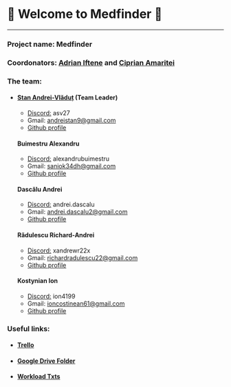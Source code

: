 # 💊 Welcome to Medfinder 💊

---
[]()

### Project name: Medfinder

### Coordonators: [Adrian Iftene](https://profs.info.uaic.ro/~adiftene/) and [Ciprian Amaritei](https://www.linkedin.com/in/ciprian-amaritei/)

[]()
### The team:
*   #### [Stan Andrei-Vlăduț](https://www.linkedin.com/in/andrei-v-stan/) (Team Leader)
    * [Discord:](https://discord.com/) asv27
    * Gmail: andreistan9@gmail.com
    * [Github profile](https://github.com/andrei-v-stan)
    #### Buimestru Alexandru
    * [Discord:](https://discord.com/) alexandrubuimestru
    * Gmail: saniok34dh@gmail.com
    * [Github profile](https://github.com/Buimestru)
    #### Dascălu Andrei
    * [Discord:](https://discord.com/) andrei.dascalu
    * Gmail: andrei.dascalu2@gmail.com
    * [Github profile](https://github.com/andrei-dascalu3)
    #### Rădulescu Richard-Andrei
    * [Discord:](https://discord.com/) xandrewr22x
    * Gmail: richardradulescu22@gmail.com
    * [Github profile](https://github.com/RadulescuRichardAndrei)
    #### Kostynian Ion
    * [Discord:](https://discord.com/) ion4199
    * Gmail: ioncostinean61@gmail.com
    * [Github profile](https://github.com/Ion620)

[]()
### Useful links:
*   #### [Trello](https://trello.com/invite/b/mwgy2nGg/ATTIb417aad4c21049ae387df7edbf2ba84cDE1CBBFE/taiphealthapp)
*   #### [Google Drive Folder](https://drive.google.com/drive/folders/1xMF3OMF0iCrHg5m3gyKxItlrhSG40ngA?usp=drive_link)
*   #### [Workload Txts](https://github.com/andrei-v-stan/TAIP_Health_App/tree/main/Workload)

